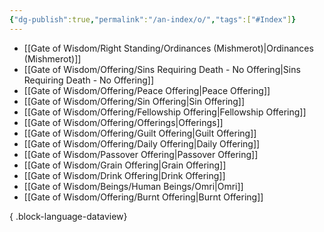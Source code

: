 ```yaml
---
{"dg-publish":true,"permalink":"/an-index/o/","tags":["#Index"]}
---
```



- [[Gate of Wisdom/Right Standing/Ordinances (Mishmerot)\|Ordinances (Mishmerot)]]
- [[Gate of Wisdom/Offering/Sins Requiring Death - No Offering\|Sins Requiring Death - No Offering]]
- [[Gate of Wisdom/Offering/Peace Offering\|Peace Offering]]
- [[Gate of Wisdom/Offering/Sin Offering\|Sin Offering]]
- [[Gate of Wisdom/Offering/Fellowship Offering\|Fellowship Offering]]
- [[Gate of Wisdom/Offering/Offerings\|Offerings]]
- [[Gate of Wisdom/Offering/Guilt Offering\|Guilt Offering]]
- [[Gate of Wisdom/Offering/Daily Offering\|Daily Offering]]
- [[Gate of Wisdom/Passover Offering\|Passover Offering]]
- [[Gate of Wisdom/Grain Offering\|Grain Offering]]
- [[Gate of Wisdom/Drink Offering\|Drink Offering]]
- [[Gate of Wisdom/Beings/Human Beings/Omri\|Omri]]
- [[Gate of Wisdom/Offering/Burnt Offering\|Burnt Offering]]

{ .block-language-dataview}